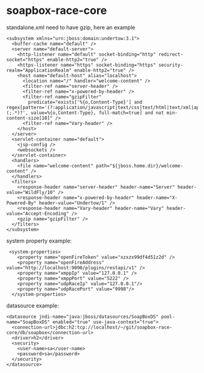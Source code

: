 # soapbox-race-core

standalone.xml need to have gzip, here an example


    <subsystem xmlns="urn:jboss:domain:undertow:3.1">
      <buffer-cache name="default" />
      <server name="default-server">
        <http-listener name="default" socket-binding="http" redirect-socket="https" enable-http2="true" />
        <https-listener name="https" socket-binding="https" security-realm="ApplicationRealm" enable-http2="true" />
        <host name="default-host" alias="localhost">
          <location name="/" handler="welcome-content" />
          <filter-ref name="server-header" />
          <filter-ref name="x-powered-by-header" />
          <filter-ref name="gzipFilter"
            predicate="exists['%{o,Content-Type}'] and regex[pattern='(?:application/javascript|text/css|text/html|text/xml|application/json|application/xml)(;.*)?', value=%{o,Content-Type}, full-match=true] and not min-content-size[10]" />
          <filter-ref name="Vary-header" />
        </host>
      </server>
      <servlet-container name="default">
        <jsp-config />
        <websockets />
      </servlet-container>
      <handlers>
        <file name="welcome-content" path="${jboss.home.dir}/welcome-content" />
      </handlers>
      <filters>
        <response-header name="server-header" header-name="Server" header-value="WildFly/10" />
        <response-header name="x-powered-by-header" header-name="X-Powered-By" header-value="Undertow/1" />
        <response-header name="Vary-header" header-name="Vary" header-value="Accept-Encoding" />
        <gzip name="gzipFilter" />
      </filters>
    </subsystem>
    
    
system property example:

	 <system-properties>
	    <property name="openFireToken" value="xzxzx99df4d51z2d" />
	    <property name="openFireAddress" value="http://localhost:9090/plugins/restapi/v1" />
	    <property name="xmppIp" value="127.0.0.1" />
	    <property name="xmppPort" value="5222" />
	    <property name="udpRaceIp" value="127.0.0.1"/>
        <property name="udpRacePort" value="9998"/>
	  </system-properties>
	  
	  
datasource example:

	<datasource jndi-name="java:jboss/datasources/SoapBoxDS" pool-name="SoapBoxDS" enabled="true" use-java-context="true">
	  <connection-url>jdbc:h2:tcp://localhost/~/git/soapbox-race-core/db/soapbox</connection-url>
	  <driver>h2</driver>
	  <security>
	    <user-name>sa</user-name>
	    <password>sa</password>
	  </security>
	</datasource>

